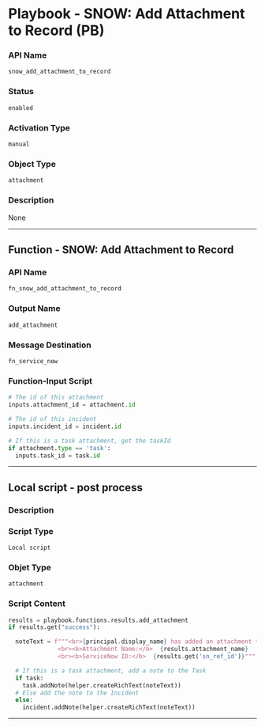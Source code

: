 <!--
    DO NOT MANUALLY EDIT THIS FILE
    THIS FILE IS AUTOMATICALLY GENERATED WITH resilient-sdk codegen
    Generated with resilient-sdk v49.1.51
-->

# Playbook - SNOW: Add Attachment to Record (PB)

### API Name
`snow_add_attachment_to_record`

### Status
`enabled`

### Activation Type
`manual`

### Object Type
`attachment`

### Description
None


---
## Function - SNOW: Add Attachment to Record

### API Name
`fn_snow_add_attachment_to_record`

### Output Name
`add_attachment`

### Message Destination
`fn_service_now`

### Function-Input Script
```python
# The id of this attachment
inputs.attachment_id = attachment.id

# The id of this incident
inputs.incident_id = incident.id

# If this is a task attachment, get the taskId
if attachment.type == 'task':
  inputs.task_id = task.id
```

---

## Local script - post process

### Description


### Script Type
`Local script`

### Objet Type
`attachment`

### Script Content
```python
results = playbook.functions.results.add_attachment
if results.get("success"):

  noteText = f"""<br>{principal.display_name} has added an attachment to <b>ServiceNow</b>
              <br><b>Attachment Name:</b>  {results.attachment_name}
              <br><b>ServiceNow ID:</b>  {results.get('sn_ref_id')}"""

  # If this is a task attachment, add a note to the Task
  if task:
    task.addNote(helper.createRichText(noteText))
  # Else add the note to the Incident
  else:
    incident.addNote(helper.createRichText(noteText))
```

---
